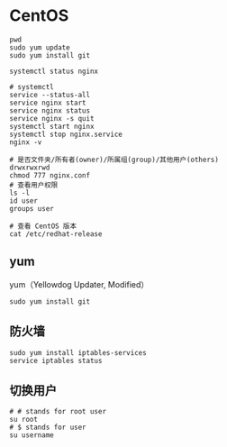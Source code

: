 # CentOS

```shell
pwd
sudo yum update
sudo yum install git

systemctl status nginx

# systemctl
service --status-all
service nginx start
service nginx status
service nginx -s quit
systemctl start nginx
systemctl stop nginx.service
nginx -v

# 是否文件夹/所有者(owner)/所属组(group)/其他用户(others)
drwxrwxrwd
chmod 777 nginx.conf
# 查看用户权限
ls -l
id user
groups user

# 查看 CentOS 版本
cat /etc/redhat-release
```

## yum

yum（Yellowdog Updater, Modified）

```shell
sudo yum install git
```

## 防火墙

```shell
sudo yum install iptables-services
service iptables status
```

## 切换用户

```shell
# # stands for root user
su root
# $ stands for user
su username
```